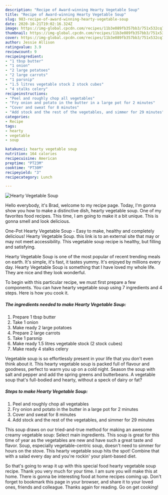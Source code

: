 ```yaml
---
description: "Recipe of Award-winning Hearty Vegetable Soup"
title: "Recipe of Award-winning Hearty Vegetable Soup"
slug: 983-recipe-of-award-winning-hearty-vegetable-soup
date: 2020-10-21T19:02:16.324Z
image: https://img-global.cpcdn.com/recipes/11b3e089fb357bb3/751x532cq70/hearty-vegetable-soup-recipe-main-photo.jpg
thumbnail: https://img-global.cpcdn.com/recipes/11b3e089fb357bb3/751x532cq70/hearty-vegetable-soup-recipe-main-photo.jpg
cover: https://img-global.cpcdn.com/recipes/11b3e089fb357bb3/751x532cq70/hearty-vegetable-soup-recipe-main-photo.jpg
author: Jessie Allison
ratingvalue: 3.9
reviewcount: 9
recipeingredient:
- "1 tbsp butter"
- "1 onion"
- "2 large potatoes"
- "2 large carrots"
- "1 parsnip"
- "1.5 litres vegetable stock 2 stock cubes"
- "4 stalks celery"
recipeinstructions:
- "Peel and roughly chop all vegetables"
- "Fry onion and potato in the butter in a large pot for 2 minutes"
- "Cover and sweat for 8 minutes"
- "Add stock and the rest of the vegetables, and simmer for 29 minutes"
categories:
- Recipe
tags:
- hearty
- vegetable
- soup

katakunci: hearty vegetable soup 
nutrition: 164 calories
recipecuisine: American
preptime: "PT23M"
cooktime: "PT30M"
recipeyield: "3"
recipecategory: Lunch

---
```



![Hearty Vegetable Soup](https://img-global.cpcdn.com/recipes/11b3e089fb357bb3/751x532cq70/hearty-vegetable-soup-recipe-main-photo.jpg)

Hello everybody, it's Brad, welcome to my recipe page. Today, I'm gonna show you how to make a distinctive dish, hearty vegetable soup. One of my favorites food recipes. This time, I am going to make it a bit unique. This is gonna smell and look delicious.

One-Pot Hearty Vegetable Soup - Easy to make, healthy and completely delicious! Hearty Vegetable Soup. this link is to an external site that may or may not meet accessibility. This vegetable soup recipe is healthy, but filling and satisfying.

Hearty Vegetable Soup is one of the most popular of recent trending meals on earth. It's simple, it's fast, it tastes yummy. It's enjoyed by millions every day. Hearty Vegetable Soup is something that I have loved my whole life. They are nice and they look wonderful.


To begin with this particular recipe, we must first prepare a few components. You can have hearty vegetable soup using 7 ingredients and 4 steps. Here is how you cook it.

<!--inarticleads1-->

##### The ingredients needed to make Hearty Vegetable Soup:

1. Prepare 1 tbsp butter
1. Take 1 onion
1. Make ready 2 large potatoes
1. Prepare 2 large carrots
1. Take 1 parsnip
1. Make ready 1.5 litres vegetable stock (2 stock cubes)
1. Make ready 4 stalks celery


Vegetable soup is so effortlessly present in your life that you don&#39;t even think about it. This hearty vegetable soup is packed full of flavour and goodness, perfect to warm you up on a cold night. Season the soup with salt and pepper and add the spring greens and butterbeans. A vegetable soup that&#39;s full-bodied and hearty, without a speck of dairy or fat? 

<!--inarticleads2-->

##### Steps to make Hearty Vegetable Soup:

1. Peel and roughly chop all vegetables
1. Fry onion and potato in the butter in a large pot for 2 minutes
1. Cover and sweat for 8 minutes
1. Add stock and the rest of the vegetables, and simmer for 29 minutes


This soup draws on our tried-and-true method for making an awesome creamy vegetable soup: Select main ingredients. This soup is great for this time of year as the vegetables are new and have such a great taste and flavor. Soup, especially vegetable-centric soup, doesn&#39;t need to simmer for hours on the stove. This hearty vegetable soup hits the spot! Combine that with a salad every day and you&#39;re rockin&#39; your plant-based diet. 

So that's going to wrap it up with this special food hearty vegetable soup recipe. Thank you very much for your time. I am sure you will make this at home. There is gonna be interesting food at home recipes coming up. Don't forget to bookmark this page in your browser, and share it to your loved ones, friends and colleague. Thanks again for reading. Go on get cooking!
